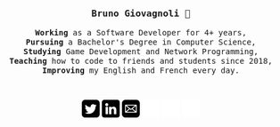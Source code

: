 <div align='center'>

<h3><samp><strong>Bruno Giovagnoli</strong> 👋 </samp></h3>

<p> <samp><strong>Working</strong> as a Software Developer for 4+ years, <br> <strong>Pursuing</strong> a Bachelor's Degree in Computer Science, <br> <strong>Studying</strong> Game Development and Network Programming, <br> <strong>Teaching</strong> how to code to friends and students since 2018, <br> <strong>Improving</strong> my English and French every day.</samp></p>

<br>

[![](img/twitter.png)](https://twitter.com/br1code/#gh-light-mode-only)
[![](img/linkedin.png)](https://www.linkedin.com/in/bruno-giovagnoli/#gh-light-mode-only)
[![](img/mail.png)](mailto:brunogiovagnoli@gmail.com/#gh-light-mode-only)
[![](img/twitter-light.png)](https://twitter.com/br1code/#gh-dark-mode-only)
[![](img/linkedin-light.png)](https://www.linkedin.com/in/bruno-giovagnoli/#gh-dark-mode-only)
[![](img/mail-light.png)](mailto:brunogiovagnoli@gmail.com/#gh-dark-mode-only)

</div>
